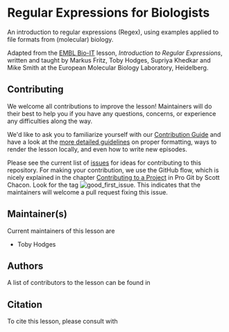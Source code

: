 # Regular Expressions for Biologists

An introduction to regular expressions (Regex),
using examples applied to file formats from (molecular) biology.

Adapted from the [EMBL Bio-IT](https://bio-it.embl.de) lesson,
*Introduction to Regular Expressions*,
written and taught by
Markus Fritz,
Toby Hodges,
Supriya Khedkar
and Mike Smith
at the European Molecular Biology Laboratory, Heidelberg.

## Contributing

We welcome all contributions to improve the lesson! Maintainers will do their best to help you if you have any
questions, concerns, or experience any difficulties along the way.

We'd like to ask you to familiarize yourself with our [Contribution Guide](CONTRIBUTING.md) and have a look at
the [more detailed guidelines][lesson-example] on proper formatting, ways to render the lesson locally, and even
how to write new episodes.

Please see the current list of [issues] for ideas for contributing to this
repository. For making your contribution, we use the GitHub flow, which is
nicely explained in the chapter [Contributing to a Project](https://git-scm.com/book/en/v2/GitHub-Contributing-to-a-Project) in Pro Git
by Scott Chacon.
Look for the tag ![good\_first\_issue](https://img.shields.io/badge/-good%20first%20issue-gold.svg). This indicates that the maintainers will welcome a pull request fixing this issue.

## Maintainer(s)

Current maintainers of this lesson are

- Toby Hodges

## Authors

A list of contributors to the lesson can be found in <AUTHORS>

## Citation

To cite this lesson, please consult with <CITATION>

[lesson-example]: https://carpentries.github.io/lesson-example
[issues]: https://github.com/carpentries-incubator/regex-novice-biology/issues/



